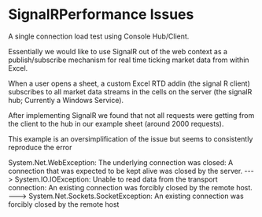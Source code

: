 SignalRPerformance Issues
==============================

A single connection load test using Console Hub/Client.

Essentially we would like to use SignalR out of the web context as a publish/subscribe mechanism for real time ticking market data from within Excel.

When a user opens a sheet, a custom Excel RTD addin (the signal R client) subscribes to all market data streams in the cells on the server (the signalR hub; Currently a Windows Service).

After implementing SignalR we found that not all requests were getting from the client to the hub in our example sheet (around 2000 requests).

This example is an oversimplification of the issue but seems to consistently reproduce the error

System.Net.WebException: The underlying connection was closed: A connection that was expected to be kept alive was closed by the server. ---> System.IO.IOException: Unable to read data from the transport connection: An existing connection was forcibly closed by the remote host. ---> System.Net.Sockets.SocketException: An existing connection was forcibly closed by the remote host